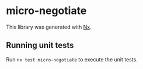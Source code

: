 # micro-negotiate

This library was generated with [Nx](https://nx.dev).

## Running unit tests

Run `nx test micro-negotiate` to execute the unit tests.
